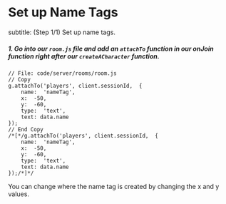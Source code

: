 # Set up Name Tags
subtitle: (Step 1/1) Set up name tags.

##### 1. Go into our `room.js` file and add an `attachTo` _function_  in our onJoin _function_ right after our `createACharacter` _function_.

```
// File: code/server/rooms/room.js
// Copy 
g.attachTo('players', client.sessionId,  {
	name:  'nameTag',
	x:  -50,
	y:  -60,
	type:  'text',
	text: data.name
});
// End Copy
/*[*/g.attachTo('players', client.sessionId,  {
	name:  'nameTag',
	x:  -50,
	y:  -60,
	type:  'text',
	text: data.name
});/*]*/
```

You can change where the name tag is created by changing the x and y values.
